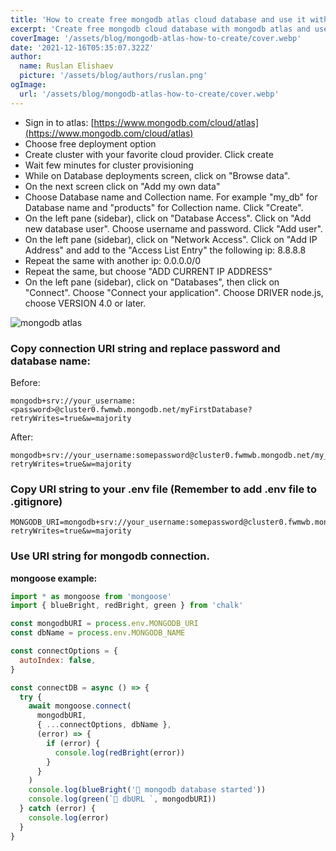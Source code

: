 ```yaml
---
title: 'How to create free mongodb atlas cloud database and use it with mongoose'
excerpt: 'Create free mongodb cloud database with mongodb atlas and use it in your react application'
coverImage: '/assets/blog/mongodb-atlas-how-to-create/cover.webp'
date: '2021-12-16T05:35:07.322Z'
author:
  name: Ruslan Elishaev
  picture: '/assets/blog/authors/ruslan.png'
ogImage:
  url: '/assets/blog/mongodb-atlas-how-to-create/cover.webp'
---
```

- Sign in to atlas:
  [https://www.mongodb.com/cloud/atlas](https://www.mongodb.com/cloud/atlas)
- Choose free deployment option
- Create cluster with your favorite cloud provider. Click create
- Wait few minutes for cluster provisioning
- While on Database deployments screen, click on "Browse data".
- On the next screen click on "Add my own data"
- Choose Database name and Collection name. For example "my_db" for Database name and "products" for Collection name. Click "Create".
- On the left pane (sidebar), click on "Database Access". Click on "Add new database user". Choose username and password. Click "Add user".
- On the left pane (sidebar), click on "Network Access". Click on "Add IP Address" and add to the "Access List Entry" the following ip: 8.8.8.8
- Repeat the same with another ip: 0.0.0.0/0
- Repeat the same, but choose "ADD CURRENT IP ADDRESS"
- On the left pane (sidebar), click on "Databases", then click on "Connect". Choose "Connect your application". Choose DRIVER node.js, choose VERSION 4.0 or later.

![mongodb atlas](/assets/blog/mongodb-atlas-how-to-create/mongodb-connnect.png)

### Copy connection URI string and replace password and database name:

Before:

```shell
mongodb+srv://your_username:<password>@cluster0.fwmwb.mongodb.net/myFirstDatabase?retryWrites=true&w=majority
```

After:

```shell
mongodb+srv://your_username:somepassword@cluster0.fwmwb.mongodb.net/my_db?retryWrites=true&w=majority
```

### Copy URI string to your .env file (Remember to add .env file to .gitignore)

```shell
MONGODB_URI=mongodb+srv://your_username:somepassword@cluster0.fwmwb.mongodb.net/my_db?retryWrites=true&w=majority
```

### Use URI string for mongodb connection.

**mongoose example:**

```javascript
import * as mongoose from 'mongoose'
import { blueBright, redBright, green } from 'chalk'

const mongodbURI = process.env.MONGODB_URI
const dbName = process.env.MONGODB_NAME

const connectOptions = {
  autoIndex: false,
}

const connectDB = async () => {
  try {
    await mongoose.connect(
      mongodbURI,
      { ...connectOptions, dbName },
      (error) => {
        if (error) {
          console.log(redBright(error))
        }
      }
    )
    console.log(blueBright('🐣 mongodb database started'))
    console.log(green(`🙉 dbURL `, mongodbURI))
  } catch (error) {
    console.log(error)
  }
}
```
